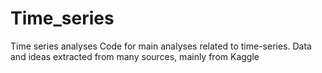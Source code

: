 # Time_series
Time series analyses
Code for main analyses related to time-series. Data and ideas extracted from many sources, mainly from Kaggle
